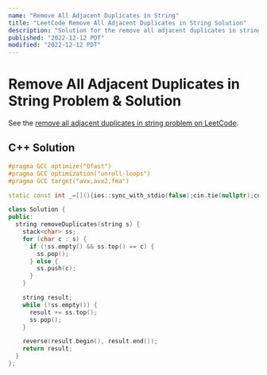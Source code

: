 ```yaml
---
name: "Remove All Adjacent Duplicates in String"
title: "LeetCode Remove All Adjacent Duplicates in String Solution"
description: "Solution for the remove all adjacent duplicates in string problem from LeetCode."
published: "2022-12-12 PDT"
modified: "2022-12-12 PDT"
---
```


# Remove All Adjacent Duplicates in String Problem & Solution

See the [remove all adjacent duplicates in string problem on LeetCode](https://leetcode.com/problems/remove-all-adjacent-duplicates-in-string).

## C++ Solution

```cpp
#pragma GCC optimize("Ofast")
#pragma GCC optimization("unroll-loops")
#pragma GCC target("avx,avx2,fma")

static const int _=[](){ios::sync_with_stdio(false);cin.tie(nullptr);cout.tie(nullptr);return 0;}();

class Solution {
public:
  string removeDuplicates(string s) {
    stack<char> ss;
    for (char c : s) {
      if (!ss.empty() && ss.top() == c) {
        ss.pop();
      } else {
        ss.push(c);
      }
    }

    string result;
    while (!ss.empty()) {
      result += ss.top();
      ss.pop();
    }

    reverse(result.begin(), result.end());
    return result;
  }
};
```
